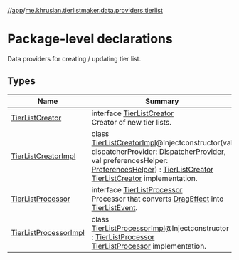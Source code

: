 //[app](../../index.md)/[me.khruslan.tierlistmaker.data.providers.tierlist](index.md)

# Package-level declarations

Data providers for creating / updating tier list.

## Types

| Name | Summary |
|---|---|
| [TierListCreator](-tier-list-creator/index.md) | interface [TierListCreator](-tier-list-creator/index.md)<br>Creator of new tier lists. |
| [TierListCreatorImpl](-tier-list-creator-impl/index.md) | class [TierListCreatorImpl](-tier-list-creator-impl/index.md)@Injectconstructor(val dispatcherProvider: [DispatcherProvider](../me.khruslan.tierlistmaker.data.providers.dispatchers/-dispatcher-provider/index.md), val preferencesHelper: [PreferencesHelper](../me.khruslan.tierlistmaker.data.providers.database/-preferences-helper/index.md)) : [TierListCreator](-tier-list-creator/index.md)<br>[TierListCreator](-tier-list-creator/index.md) implementation. |
| [TierListProcessor](-tier-list-processor/index.md) | interface [TierListProcessor](-tier-list-processor/index.md)<br>Processor that converts [DragEffect](../me.khruslan.tierlistmaker.data.models.drag.effects/-drag-effect/index.md) into [TierListEvent](../me.khruslan.tierlistmaker.data.models.tierlist/-tier-list-event/index.md). |
| [TierListProcessorImpl](-tier-list-processor-impl/index.md) | class [TierListProcessorImpl](-tier-list-processor-impl/index.md)@Injectconstructor : [TierListProcessor](-tier-list-processor/index.md)<br>[TierListProcessor](-tier-list-processor/index.md) implementation. |
